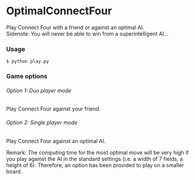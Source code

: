 OptimalConnectFour
====================

Play Connect Four with a friend or against an optimal AI.\
Sidenote: You will never be able to win from a superintelligent AI...

### Usage
```
$ python play.py
```

### Game options
###### Option 1: Duo player mode
Play Connect Four against your friend.

###### Option 2: Single player mode
Play Connect Four against an optimal AI.

Remark: The computing time for the most optimal move will be very high if you play against the AI in the standard settings (i.e. a width of 7 fields, a height of 6). Therefore, an option has been provided to play on a smaller board.
